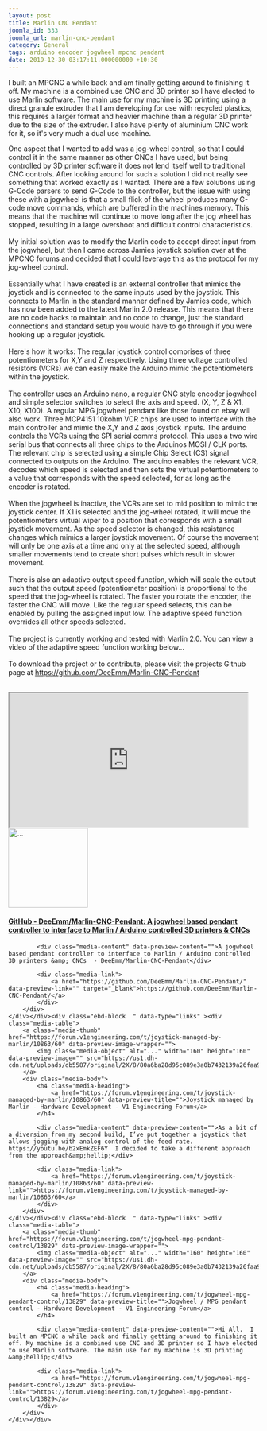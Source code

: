 ```yaml
---
layout: post
title: Marlin CNC Pendant
joomla_id: 333
joomla_url: marlin-cnc-pendant
category: General
tags: arduino encoder jogwheel mpcnc pendant
date: 2019-12-30 03:17:11.000000000 +10:30
---
```

<div class="ebd-block  " data-type="text" ><p>I built an MPCNC a while back and am&nbsp;finally getting around to finishing it off. My machine is a combined use CNC and 3D printer so I have elected to use Marlin software. The main use for my machine is 3D printing using a direct granule extruder that I am developing for use with recycled plastics, this requires a larger format and heavier machine than a regular 3D printer due to the size of the extruder. I also have plenty of aluminium CNC work for it, so it's very much a dual use machine.&nbsp;<br></p></div><div class="ebd-block  " data-type="readmore" ></div><div class="ebd-block  " data-type="text" ><p>One aspect that I wanted to add was a jog-wheel control, so that I could control it in the same manner as other CNCs I have used, but being controlled by 3D printer software it does not lend itself well to traditional CNC controls. After looking around for such a solution I did not really see something that worked exactly as I wanted. There are a few solutions using G-Code parsers to send G-Code to the controller, but the issue with using these with a jogwheel is that a small flick of the wheel produces many G-code move commands, which are buffered in the machines memory. This means that the machine will continue to move long after the jog wheel has stopped, resulting in a large overshoot and difficult control characteristics.<br><br>My initial solution was to modify the Marlin code to accept direct input from the jogwheel, but then I came across Jamies joystick solution over at the MPCNC forums and decided that I could leverage this as the protocol for my jog-wheel control.<br><br>Essentially what I have created is an external controller that mimics the joystick and is connected to the same inputs used by the joystick. This connects to Marlin in the standard manner defined by Jamies code, which has now been added to the latest Marlin 2.0 release. This means that there are no code hacks to maintain and no code to change, just the standard connections and standard setup you would have to go through if you were hooking up a regular joystick.<br><br>Here's how it works: The regular joystick control comprises of three potentiometers for X,Y and Z respectively. Using three voltage controlled resistors (VCRs) we can easily make the Arduino mimic the potentiometers within the joystick.<br><br>The controller uses an Arduino nano, a regular CNC style encoder jogwheel and simple selector switches to select the axis and speed. (X, Y, Z &amp; X1, X10, X100). A regular MPG jogwheel pendant like those found on ebay will also work. Three MCP4151 10kohm VCR chips are used to interface with the main controller and mimic the X,Y and Z axis joystick inputs. The arduino controls the VCRs using the SPI serial comms protocol. This uses a two wire serial bus that connects all three chips to the Arduinos MOSI / CLK ports. The relevant chip is selected using a simple Chip Select (CS) signal connected to outputs on the Arduino. The arduino enables the relevant VCR, decodes which speed is selected and then sets the virtual potentiometers to a value that corresponds with the speed selected, for as long as the encoder is rotated.<br><br>When the jogwheel is inactive, the VCRs are set to mid position to mimic the joystick center. If X1 is selected and the jog-wheel rotated, it will move the potentiometers virtual wiper to a position that corresponds with a small joystick movement. As the speed selector is changed, this resistance changes which mimics a larger joystick movement. Of course the movement will only be one axis at a time and only at the selected speed, although smaller movements tend to create short pulses which result in slower movement.<br><br>There is also an adaptive output speed function, which will scale the output such that the output speed (potentiometer position) is proportional to the speed that the jog-wheel is rotated. The faster you rotate the encoder, the faster the CNC will move. Like the regular speed selects, this can be enabled by pulling the assigned input low. The adaptive speed function overrides all other speeds selected.<br><br>The project is currently working and tested with Marlin 2.0. You can view a video of the adaptive speed function working below...<br><br>To download the project or to contribute, please visit the projects Github page at <a href="https://github.com/DeeEmm/Marlin-CNC-Pendant">https://github.com/DeeEmm/Marlin-CNC-Pendant<br><br></a></p></div><div class="ebd-block  " data-type="youtube" ><div class="youtube-embed video-embed-wrapper is-responsive">
	<iframe src="https://www.youtube.com/embed/_DIcDE9QY0A?feature=oembed" width="480" height="270" allowfullscreen></iframe>
</div></div><div class="ebd-block  " data-type="links" ><div class="media-table">
		<a class="media-thumb" href="https://github.com/DeeEmm/Marlin-CNC-Pendant/" data-preview-image-wrapper="" target="_blank">
			<img class="media-object" alt="..." width="160" height="160" data-preview-image="" src="https://avatars0.githubusercontent.com/u/3038710?s=60&amp;amp;v=4">
		</a>
		<div class="media-body">
			<h4 class="media-heading">
				<a href="https://github.com/DeeEmm/Marlin-CNC-Pendant/" data-preview-title="" target="_blank">GitHub - DeeEmm/Marlin-CNC-Pendant: A jogwheel based pendant controller to interface to Marlin / Arduino controlled 3D printers &amp; CNCs</a>
			</h4>

			<div class="media-content" data-preview-content="">A jogwheel based pendant controller to interface to Marlin / Arduino controlled 3D printers &amp; CNCs  - DeeEmm/Marlin-CNC-Pendant</div>

			<div class="media-link">
				<a href="https://github.com/DeeEmm/Marlin-CNC-Pendant/" data-preview-link="" target="_blank">https://github.com/DeeEmm/Marlin-CNC-Pendant/</a>
			</div>
		</div>
	</div></div><div class="ebd-block  " data-type="links" ><div class="media-table">
		<a class="media-thumb" href="https://forum.v1engineering.com/t/joystick-managed-by-marlin/10863/60" data-preview-image-wrapper="">
			<img class="media-object" alt="..." width="160" height="160" data-preview-image="" src="https://us1.dh-cdn.net/uploads/db5587/original/2X/8/80a6ba28d95c089e3a0b7432139a26faa946cd84.png">
		</a>
		<div class="media-body">
			<h4 class="media-heading">
				<a href="https://forum.v1engineering.com/t/joystick-managed-by-marlin/10863/60" data-preview-title="">Joystick managed by Marlin - Hardware Development - V1 Engineering Forum</a>
			</h4>

			<div class="media-content" data-preview-content="">As a bit of a diversion from my second build, I’ve put together a joystick that allows jogging with analog control of the feed rate.  https://youtu.be/b2xEmkZEF6Y  I decided to take a different approach from the approach&amp;hellip;</div>

			<div class="media-link">
				<a href="https://forum.v1engineering.com/t/joystick-managed-by-marlin/10863/60" data-preview-link="">https://forum.v1engineering.com/t/joystick-managed-by-marlin/10863/60</a>
			</div>
		</div>
	</div></div><div class="ebd-block  " data-type="links" ><div class="media-table">
		<a class="media-thumb" href="https://forum.v1engineering.com/t/jogwheel-mpg-pendant-control/13829" data-preview-image-wrapper="">
			<img class="media-object" alt="..." width="160" height="160" data-preview-image="" src="https://us1.dh-cdn.net/uploads/db5587/original/2X/8/80a6ba28d95c089e3a0b7432139a26faa946cd84.png">
		</a>
		<div class="media-body">
			<h4 class="media-heading">
				<a href="https://forum.v1engineering.com/t/jogwheel-mpg-pendant-control/13829" data-preview-title="">Jogwheel / MPG pendant control - Hardware Development - V1 Engineering Forum</a>
			</h4>

			<div class="media-content" data-preview-content="">Hi All.  I built an MPCNC a while back and finally getting around to finishing it off. My machine is a combined use CNC and 3D printer so I have elected to use Marlin software. The main use for my machine is 3D printing &amp;hellip;</div>

			<div class="media-link">
				<a href="https://forum.v1engineering.com/t/jogwheel-mpg-pendant-control/13829" data-preview-link="">https://forum.v1engineering.com/t/jogwheel-mpg-pendant-control/13829</a>
			</div>
		</div>
	</div></div>

